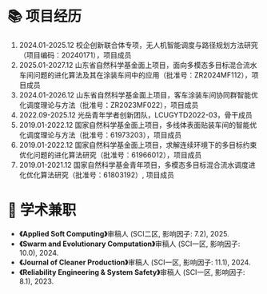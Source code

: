 <h1>📚 项目经历 </h1>
<ol>
    <li>
        2024.01-2025.12 校企创新联合体专项，无人机智能调度与路径规划方法研究（项目编码：20240171），项目成员
    </li>
    <li>
        2025.01-2027.12 山东省自然科学基金面上项目，面向多模态多目标混合流水车间问题的进化算法及其在涂装车间中的应用（批准号：ZR2024MF112），项目成员
    </li>
    <li>
        2024.01-2026.12 山东省自然科学基金面上项目，客车涂装车间协同群智能优化调度理论与方法（批准号：ZR2023MF022），项目成员
    </li>
    <li>
        2022.09-2025.12 光岳青年学者创新团队，LCUGYTD2022-03，骨干成员
    </li>
    <li>
        2019.01-2022.12 国家自然科学基金面上项目，多线体表面贴装车间的智能优化调度理论与方法（批准号：61973203），项目成员
    </li>
    <li>
        2019.01-2022.12 国家自然科学基金面上项目，求解连续环境下的多目标约束优化问题的进化算法研究（批准号：61966012），项目成员
    </li>
    <li>
        2019.01-2021.12 国家自然科学基金青年项目，多模态多目标混合流水调度进化优化算法研究（批准号：61803192）, 项目成员
    </li>
</ol>


<h1>📝 学术兼职 </h1>
<ul>
    <li>
        <strong>《Applied Soft Computing》</strong>审稿人 (SCI二区, 影响因子: 7.2), 2025.
    </li>
    <li>
        <strong>《Swarm and Evolutionary Computation》</strong>审稿人 (SCI一区, 影响因子: 10.0), 2024.
    </li>
    <li>
        <strong>《Journal of Cleaner Production》</strong>审稿人 (SCI一区, 影响因子: 11.1), 2024.
    </li>
    <li>
        <strong>《Reliability Engineering & System Safety》</strong>审稿人 (SCI一区, 影响因子: 8.1), 2023.
    </li>
</ul>
